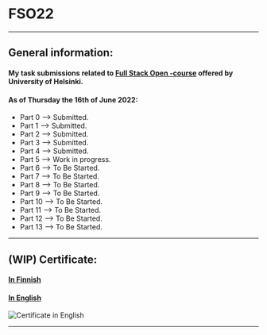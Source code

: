 # FSO22
***
## General information:
#### My task submissions related to [Full Stack Open -course](https://fullstackopen.com/) offered by University of Helsinki.

#### As of Thursday the 16th of June 2022:
* Part 0 --> Submitted.
* Part 1 --> Submitted.
* Part 2 --> Submitted.
* Part 3 --> Submitted.
* Part 4 --> Submitted.
* Part 5 --> Work in progress.
* Part 6 --> To Be Started.
* Part 7 --> To Be Started.
* Part 8 --> To Be Started.
* Part 9 --> To Be Started.
* Part 10 --> To Be Started.
* Part 11 --> To Be Started.
* Part 12 --> To Be Started.
* Part 13 --> To Be Started.
***
## (WIP) Certificate:
#### [In Finnish](https://studies.cs.helsinki.fi/stats/api/certificate/fullstackopen/fi/122092c03b33db3f5819db60d3e5adc4)
#### [In English](https://studies.cs.helsinki.fi/stats/api/certificate/fullstackopen/en/122092c03b33db3f5819db60d3e5adc4)
![Certificate in English](https://studies.cs.helsinki.fi/stats/api/certificate/fullstackopen/en/122092c03b33db3f5819db60d3e5adc4)
***